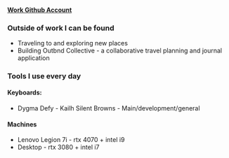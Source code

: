 #### [Work Github Account](https://github.com/preston-m-davis)

### Outside of work I can be found
- Traveling to and exploring new places
- Building Outbnd Collective - a collaborative travel planning and journal application

### Tools I use every day
#### Keyboards:
- Dygma Defy - Kailh Silent Browns - Main/development/general

#### Machines
- Lenovo Legion 7i - rtx 4070 + intel i9
- Desktop - rtx 3080 + intel i7
